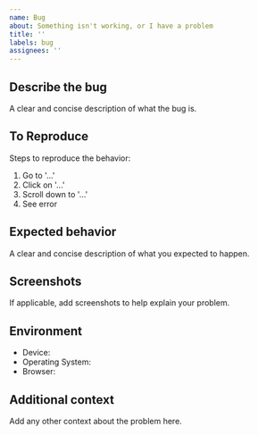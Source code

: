 ```yaml
---
name: Bug
about: Something isn't working, or I have a problem
title: ''
labels: bug
assignees: ''
---
```


## Describe the bug
A clear and concise description of what the bug is.

## To Reproduce
Steps to reproduce the behavior:

1. Go to '...'
2. Click on '...'
3. Scroll down to '...'
4. See error

## Expected behavior
A clear and concise description of what you expected to happen.

## Screenshots
If applicable, add screenshots to help explain your problem.

## Environment
- Device:
- Operating System:
- Browser:

## Additional context
Add any other context about the problem here.
